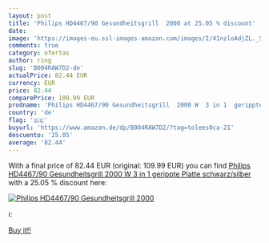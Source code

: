 ```yaml
---
layout: post
title: 'Philips HD4467/90 Gesundheitsgrill  2000 at 25.05 % discount'
date: 
image: 'https://images-eu.ssl-images-amazon.com/images/I/41nzloAdjZL._SL200_.jpg'
comments: true
category: ofertas
author: ring
slug: 'B004RAW7D2-de'
actualPrice: 82.44 EUR
currency: EUR
price: 82.44
comparePrice: 109.99 EUR
prodname: 'Philips HD4467/90 Gesundheitsgrill  2000 W  3 in 1  gerippte Platte  schwarz/silber'
country: 'de'
flag: '🇩🇪'
buyurl: 'https://www.amazon.de/dp/B004RAW7D2/?tag=tolees0ca-21'
descuento: '25.05'
average: '82.44'
---
```


With a final price of 82.44 EUR (original: 109.99 EUR) you can find [Philips HD4467/90 Gesundheitsgrill  2000 W  3 in 1  gerippte Platte  schwarz/silber](https://www.amazon.de/dp/B004RAW7D2/?tag=tolees0ca-21) with a  25.05 % discount here:

[![Philips HD4467/90 Gesundheitsgrill  2000](https://images-eu.ssl-images-amazon.com/images/I/41nzloAdjZL._SL200_.jpg)](https://www.amazon.de/dp/B004RAW7D2/?tag=tolees0ca-21)

ℹ️:


[Buy it!!](https://www.amazon.de/dp/B004RAW7D2/?tag=tolees0ca-21)
